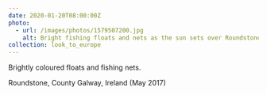 ```yaml
---
date: 2020-01-20T08:00:00Z
photo:
  - url: /images/photos/1579507200.jpg
    alt: Bright fishing floats and nets as the sun sets over Roundstone.
collection: look_to_europe
---
```

Brightly coloured floats and fishing nets.

Roundstone, County Galway, Ireland (May 2017)
